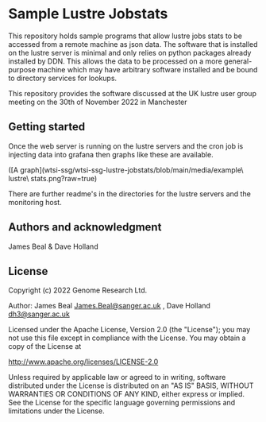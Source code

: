 # Sample Lustre Jobstats

This repository holds sample programs that allow lustre jobs stats to be accessed
from a remote machine as json data. The software that is installed on the lustre
server is minimal and only relies on python packages already installed by DDN.
This allows the data to be processed on a more general-purpose machine which may
have arbitrary software installed and be bound to directory services for lookups.

This repository provides the software discussed at the UK lustre user group
meeting on the 30th of November 2022 in Manchester

## Getting started

Once the web server is running on the lustre servers and the cron
job is injecting data into grafana then graphs like these are available.

([A graph](wtsi-ssg/wtsi-ssg-lustre-jobstats/blob/main/media/example\ lustre\ stats.png?raw=true)

There are further readme's in the directories for the lustre servers
and the monitoring host.

## Authors and acknowledgment
James Beal & Dave Holland 

## License
Copyright (c) 2022 Genome Research Ltd. 

Author: James Beal <James.Beal@sanger.ac.uk> , Dave Holland <dh3@sanger.ac.uk>

Licensed under the Apache License, Version 2.0 (the "License");
you may not use this file except in compliance with the License.
You may obtain a copy of the License at

http://www.apache.org/licenses/LICENSE-2.0

Unless required by applicable law or agreed to in writing, software
distributed under the License is distributed on an "AS IS" BASIS,
WITHOUT WARRANTIES OR CONDITIONS OF ANY KIND, either express or implied.
See the License for the specific language governing permissions and
limitations under the License.
